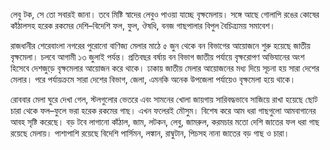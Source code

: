 লেবু টক, সে তো সবারই জানা। তবে মিষ্টি স্বাদের লেবুও পাওয়া যাচ্ছে বৃক্ষমেলায়। সঙ্গে আছে গোলাপি রঙের কোষের কাঁঠালসহ হরেক রকমের দেশি–বিদেশি ফল, ফুল, ঔষধি, বনজ গাছপালার বিপুল বৈচিত্র্যময় সমাবেশ।

রাজধানীর শেরেবাংলা নগরের পুরোনো বাণিজ্য মেলার মাঠে ৫ জুন থেকে বন বিভাগের আয়োজনে শুরু হয়েছে জাতীয় বৃক্ষমেলা। চলবে আগামী ১৩ জুলাই পর্যন্ত। প্রতিবছর বর্ষায় বন বিভাগ জাতীয় পর্যায়ে বৃক্ষরোপণ অভিযানের অংশ হিসেবে দেশজুড়ে বৃক্ষমেলার আয়োজন করে থাকে। ঢাকায় জাতীয় মেলার আয়োজনের মধ্য দিয়ে সূচনা হয় সারা দেশের মেলার। পরে পর্যায়ক্রমে সারা দেশের বিভাগ, জেলা, এমনকি অনেক উপজেলা পর্যায়েও বৃক্ষমেলা হয়ে থাকে।

রোববার মেলা ঘুরে দেখা গেল, স্টলগুলোর ভেতরে এবং সামনের খোলা জায়গায় সারিবদ্ধভাবে সাজিয়ে রাখা হয়েছে ছোট চারা থেকে ফল–ফুলে ভরা হরেক রকমের গাছ। এখন ফলেরই মৌসুম। বিশেষ করে আম ধরা গাছগুলো আমবাগানের আবহ সৃষ্টি করেছে। বড় টবে লাগানো কাঁঠাল, জাম, লটকন, লেবু, জামরুল, করমচার মতো দেশি জাতের ফল ধরা গাছ রয়েছে মেলায়। পাশাপাশি রয়েছে বিদেশি পার্সিমন, লঙ্কান, রাম্বুটান, পিচসহ নানা জাতের বড় গাছ ও চারা।
